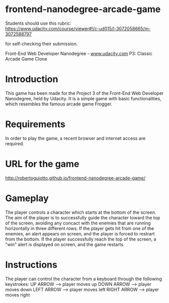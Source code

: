 frontend-nanodegree-arcade-game
===============================

Students should use this rubric: https://www.udacity.com/course/viewer#!/c-ud015/l-3072058665/m-3072588797

for self-checking their submission.


Front-End Web Developer Nanodegree - www.udacity.com
P3: Classic Arcade Game Clone

Introduction
============
This game has been made for the Project 3 of the Front-End Web Developer Nanodegree, held by Udacity. It is a simple game with basic functionalities, which resembles the famous arcade game Frogger.


Requirements
============
In order to play the game, a recent browser and internet access are required.


URL for the game
================
http://robertoguiotto.github.io/frontend-nanodegree-arcade-game/


Gameplay
========
The player controls a character which starts at the bottom of the screen. The aim of the player is to successfully guide the character toward the top of the screen, avoiding any concact with the enemies that are running horizontally in three different rows. If the player gets hit from one of the enemies, an alert appears on screen, and the player is forced to restrart from the bottom. If the player successfully reach the top of the screen, a "win" alert is displayed on screen, and the game restarts.


Instructions
============
The player can control the character from a keyboard through the following keystrokes:
UP ARROW --> player moves up
DOWN ARROW --> player moves down
LEFT ARROW --> player moves left
RIGHT ARROW --> player moves right


